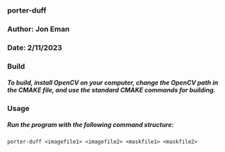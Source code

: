 ### porter-duff
### Author: Jon Eman
### Date: 2/11/2023

### Build
##### To build, install OpenCV on your computer, change the OpenCV path in the CMAKE file, and use the standard CMAKE commands for building.

### Usage

##### Run the program with the following command structure:
    porter-duff <imagefile1> <imagefile2> <maskfile1> <maskfile2>
